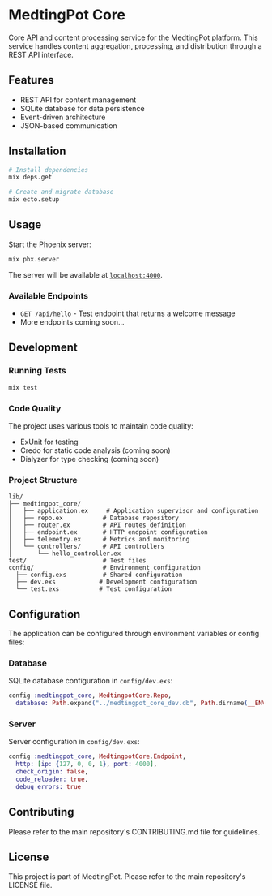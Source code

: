 # MedtingPot Core

Core API and content processing service for the MedtingPot platform. This service handles content
aggregation, processing, and distribution through a REST API interface.

## Features

- REST API for content management
- SQLite database for data persistence
- Event-driven architecture
- JSON-based communication

## Installation

```bash
# Install dependencies
mix deps.get

# Create and migrate database
mix ecto.setup
```

## Usage

Start the Phoenix server:

```bash
mix phx.server
```

The server will be available at [`localhost:4000`](http://localhost:4000).

### Available Endpoints

- `GET /api/hello` - Test endpoint that returns a welcome message
- More endpoints coming soon...

## Development

### Running Tests

```bash
mix test
```

### Code Quality

The project uses various tools to maintain code quality:

- ExUnit for testing
- Credo for static code analysis (coming soon)
- Dialyzer for type checking (coming soon)

### Project Structure

```
lib/
├── medtingpot_core/
│   ├── application.ex     # Application supervisor and configuration
│   ├── repo.ex           # Database repository
│   ├── router.ex         # API routes definition
│   ├── endpoint.ex       # HTTP endpoint configuration
│   ├── telemetry.ex      # Metrics and monitoring
│   └── controllers/      # API controllers
│       └── hello_controller.ex
test/                     # Test files
config/                   # Environment configuration
  ├── config.exs          # Shared configuration
  ├── dev.exs            # Development configuration
  └── test.exs           # Test configuration
```

## Configuration

The application can be configured through environment variables or config files:

### Database

SQLite database configuration in `config/dev.exs`:

```elixir
config :medtingpot_core, MedtingpotCore.Repo,
  database: Path.expand("../medtingpot_core_dev.db", Path.dirname(__ENV__.file))
```

### Server

Server configuration in `config/dev.exs`:

```elixir
config :medtingpot_core, MedtingpotCore.Endpoint,
  http: [ip: {127, 0, 0, 1}, port: 4000],
  check_origin: false,
  code_reloader: true,
  debug_errors: true
```

## Contributing

Please refer to the main repository's CONTRIBUTING.md file for guidelines.

## License

This project is part of MedtingPot. Please refer to the main repository's LICENSE file.
